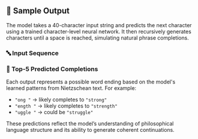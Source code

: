 ## 🧪 Sample Output

The model takes a 40-character input string and predicts the next character using a trained character-level neural network. It then recursively generates characters until a space is reached, simulating natural phrase completions.

### 🔤 Input Sequence


### 🔮 Top-5 Predicted Completions



Each output represents a possible word ending based on the model's learned patterns from Nietzschean text. For example:
- `"ong "` → likely completes to `"strong"`
- `"ength "` → likely completes to `"strength"`
- `"uggle "` → could be `"struggle"`

These predictions reflect the model’s understanding of philosophical language structure and its ability to generate coherent continuations.
